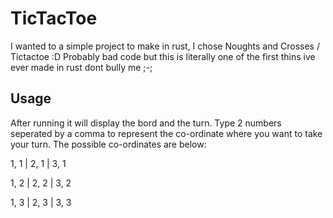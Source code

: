 # TicTacToe

I wanted to a simple project to make in rust, I chose Noughts and Crosses / Tictactoe :D
Probably bad code but this is literally one of the first thins ive ever made in rust dont bully me ;-;

## Usage

After running it will display the bord and the turn.
Type 2 numbers seperated by a comma to represent the co-ordinate where you want to take your turn.
The possible co-ordinates are below:

1, 1 | 2, 1 | 3, 1

1, 2 | 2, 2 | 3, 2

1, 3 | 2, 3 | 3, 3
